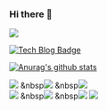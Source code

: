 ### Hi there 👋

<!--
**ejxzhn22/ejxzhn22** is a ✨ _special_ ✨ repository because its `README.md` (this file) appears on your GitHub profile.

Here are some ideas to get you started:

- 🔭 I’m currently working on ...
- 🌱 I’m currently learning ...
- 👯 I’m looking to collaborate on ...
- 🤔 I’m looking for help with ...
- 💬 Ask me about ...
- 📫 How to reach me: ...
- 😄 Pronouns: ...
- ⚡ Fun fact: ...
-->
<img src="https://img.shields.io/badge/Android-3DDC84?style=flat-square&logo=Android&logoColor=white"/>

 [![Tech Blog Badge](http://img.shields.io/badge/-Tech%20blog-black?style=flat-square&logo=github&link=https://ejxzhn22.github.io/)](https://ejxzhn22.github.io/)
	
[![Anurag's github stats](https://github-readme-stats.vercel.app/api?username=ejxzhn22)](https://github.com/anuraghazra/github-readme-stats)


<img src="https://img.shields.io/badge/JAVA-007396?style=flat-square&logo=Java&logoColor=white"/></a>
&nbsp<img src="https://img.shields.io/badge/Spring Boot-6DB33F?style=flat-square&logo=Spring Boot&logoColor=white"/></a>
&nbsp<img src="https://img.shields.io/badge/MySQL-4479A1?style=flat-square&logo=MySQL&logoColor=white"/></a>
<br/>
<img src="https://img.shields.io/badge/HTML5-E34F26?style=flat-square&logo=html5&logoColor=white"/></a>
&nbsp<img src="https://img.shields.io/badge/CSS-1572B6?style=flat-square&logo=CSS3&logoColor=white"/></a>
&nbsp<img src="https://img.shields.io/badge/JavaScript-F7DF1E?style=flat-square&logo=JavaScript&logoColor=white"/></a>
<img src="https://img.shields.io/badge/jQuery-0769AD?style=flat-square&logo=jQuery&logoColor=white"/></a>




